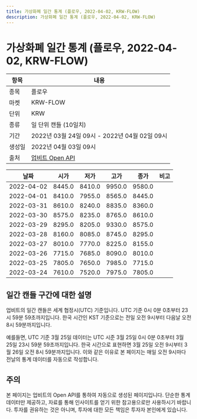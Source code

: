 ```yaml
---
title: 가상화폐 일간 통계 (플로우, 2022-04-02, KRW-FLOW)
description: 가상화폐 일간 통계 (플로우, 2022-04-02, KRW-FLOW)
---
```



가상화폐 일간 통계 (플로우, 2022-04-02, KRW-FLOW)
===

|항목|내용|
|--|--|
|종목|플로우|
|마켓|KRW-FLOW|
|단위|KRW|
|종류|일 단위 캔들 (10일치)|
|기간|2022년 03월 24일 09시 - 2022년 04월 02일 09시|
|생성일|2022년 04월 03일 09시|
|출처|[업비트 Open API](https://docs.upbit.com)|


|날짜|시가|저가|고가|종가|비고|
|--|--|--|--|--|--|
|2022-04-02|8445.0|8410.0|9950.0|9580.0|    |
|2022-04-01|8410.0|7955.0|8565.0|8445.0|    |
|2022-03-31|8610.0|8240.0|8835.0|8360.0|    |
|2022-03-30|8575.0|8235.0|8765.0|8610.0|    |
|2022-03-29|8295.0|8205.0|9330.0|8575.0|    |
|2022-03-28|8160.0|8085.0|8745.0|8295.0|    |
|2022-03-27|8010.0|7770.0|8225.0|8155.0|    |
|2022-03-26|7715.0|7685.0|8090.0|8010.0|    |
|2022-03-25|7805.0|7650.0|7985.0|7715.0|    |
|2022-03-24|7610.0|7520.0|7975.0|7805.0|    |


일간 캔들 구간에 대한 설명
---


업비트의 일간 캔들은 세계 협정시(UTC) 기준입니다. 
UTC 기준 0시 0분 0초부터 23시 59분 59초까지입니다. 
한국 시간인 KST 기준으로는 전일 오전 9시부터 다음날 오전 8시 59분까지입니다. 


예를들면, UTC 기준 3월 25일 데이터는 UTC 시준 3월 25일 0시 0분 0초부터 3월 25일 23시 59분 59초까지입니다. 
한국 시간으로 표현하면 3월 25일 오전 9시부터 3월 26일 오전 8시 59분까지입니다. 
이와 같은 이유로 본 페이지는 매일 오전 9시마다 전날의 통계 데이터를 자동으로 작성합니다. 


주의
---


본 페이지는 업비트의 Open API를 통하여 자동으로 생성된 페이지입니다. 
단순한 통계 데이터만 제공하고, 자료를 통해 인사이트를 얻기 위한 참고용으로만 사용하시기 바랍니다. 
투자를 권유하는 것은 아니며, 투자에 대한 모든 책임은 투자자 본인에게 있습니다. 
